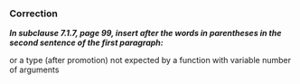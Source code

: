 ### Correction

***In subclause 7.1.7, page 99, insert after the words in parentheses in the
second sentence of the first paragraph:***

or a type (after promotion) not expected by a function with variable number of
arguments
